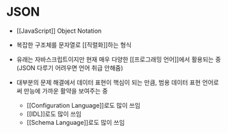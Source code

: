 # JSON

- [[JavaScript]] Object Notation

- 복잡한 구조체를 문자열로 [[직렬화]]하는 형식

- 유래는 자바스크립트이지만 현재 매우 다양한 [[프로그래밍 언어]]에서 활용되는 중 (JSON 다루기 어려우면 언어 취급 안해줌)

- 대부분의 문제 해결에서 데이터 표현이 핵심이 되는 만큼, 범용 데이터 표현 언어로써 만능에 가까운 활약을 보여주는 중
  - [[Configuration Language]]로도 많이 쓰임
  - [[IDL]]로도 많이 쓰임
  - [[Schema Language]]로도 많이 쓰임
